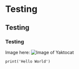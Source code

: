 # Testing
## Testing
### Testing

Image here: ![Image of Yaktocat](https://octodex.github.com/images/yaktocat.png)

``` 
print('Hello World')
```
